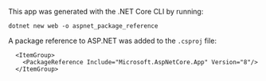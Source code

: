 This app was generated with the .NET Core CLI by running:
```
dotnet new web -o aspnet_package_reference
```
A package reference to ASP.NET was added to the `.csproj` file:
```
  <ItemGroup>
    <PackageReference Include="Microsoft.AspNetCore.App" Version="8"/>
  </ItemGroup>
```
